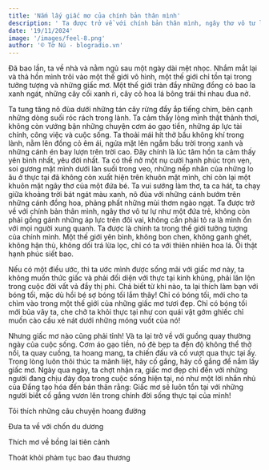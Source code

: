 ```yaml
---
title: 'Nắm lấy giấc mơ của chính bản thân mình'
description: ' Ta được trở về với chính bản thân mình, ngây thơ vô tư lự như một đứa trẻ, không còn phải gồng gánh những áp lực trên đôi vai, không cần phải tỏ ra là mình ổn với mọi người xung quanh. Ta được là chính ta trong thế giới tưởng tượng của chính mình...'
date: '19/11/2024'
image: '/images/feel-8.png'
author: '© Tờ Nú - blogradio.vn'
---
```


Đã bao lần, ta về nhà và nằm ngủ sau một ngày dài mệt nhọc. Nhắm mắt lại và thả hồn mình trôi vào một thế giới vô hình, một thế giới chỉ tồn tại trong tưởng tượng và những giấc mơ. Một thế giới tràn đầy những đồng cỏ bao la xanh ngát, những cây cối xanh rì, cây cỏ hoa lá bông trái thi nhau đua nở.

Ta tung tăng nô đùa dưới những tán cây rừng đầy ắp tiếng chim, bên cạnh những dòng suối róc rách trong lành. Ta cảm thấy lòng mình thật thảnh thơi, không còn vướng bận những chuyện cơm áo gạo tiền, những áp lực tài chính, công việc và cuộc sống. Ta thoải mái hít thở bầu không khí trong lành, nằm lên đồng cỏ êm ái, ngửa mặt lên ngắm bầu trời trong xanh và những cánh én bay lượn trên trời cao. Đây chính là lúc tâm hồn ta cảm thấy yên bình nhất, yêu đời nhất. Ta có thể nở một nụ cười hạnh phúc trọn vẹn, soi gương mặt mình dưới làn suối trong veo, những nếp nhăn của những lo âu ở thực tại đã không còn xuất hiện trên khuôn mặt mình, chỉ còn lại một khuôn mặt ngây thơ của một đứa bé. Ta vui sướng làm thơ, ta ca hát, ta chạy giữa khoảng trời bát ngát màu xanh, nô đùa với những cánh bướm trên những cánh đồng hoa, phảng phất những mùi thơm ngào ngạt. Ta được trở về với chính bản thân mình, ngây thơ vô tư lự như một đứa trẻ, không còn phải gồng gánh những áp lực trên đôi vai, không cần phải tỏ ra là mình ổn với mọi người xung quanh. Ta được là chính ta trong thế giới tưởng tượng của chính mình. Một thế giới yên bình, không bon chen, không ganh ghét, không hận thù, không dối trá lừa lọc, chỉ có ta với thiên nhiên hoa lá. Ôi thật hạnh phúc siết bao.

Nếu có một điều ước, thì ta ước mình được sống mãi với giấc mơ này, ta không muốn thức giấc và phải đối diện với thực tại kinh khủng, phải lăn lộn trong cuộc đời vất vả đầy thị phi. Chả biết từ khi nào, ta lại thích làm bạn với bóng tối, mặc dù hồi bé sợ bóng tối lắm thây! Chỉ có bóng tối, mới cho ta chìm vào trong một thế giới của những giấc mơ tươi đẹp. Chỉ có bóng tối mới bủa vây ta, che chở ta khỏi thực tại như con quái vật gớm ghiếc chỉ muốn cào cấu xé nát dưới những móng vuốt của nó!

Nhưng giấc mơ nào cũng phải tỉnh! Và ta lại trở về với guồng quay thường ngày của cuộc sống. Cơm áo gạo tiền, nó đè bẹp ta đến độ không thể thở nổi, ta quay cuồng, ta hoang mang, ta chiến đấu và cố vượt qua thực tại ấy. Trong lòng luôn thôi thúc ta mãnh liệt, hãy cố gắng, hãy cố gắng để nắm lấy giấc mơ. Ngày qua ngày, ta chợt nhận ra, giấc mơ đẹp chỉ đến với những người đang chịu đày đọa trong cuộc sống hiện tại, nó như một lời nhắn nhủ của Đấng tạo hóa đến bản thân rằng: Giấc mơ sẽ luôn tồn tại với những người biết cố gắng vươn lên trong chính đời sống thực tại của mình!

Tôi thích những câu chuyện hoang đường

Đưa ta về với chốn du dương

Thích mơ về bồng lai tiên cảnh

Thoát khỏi phàm tục bao đau thương
